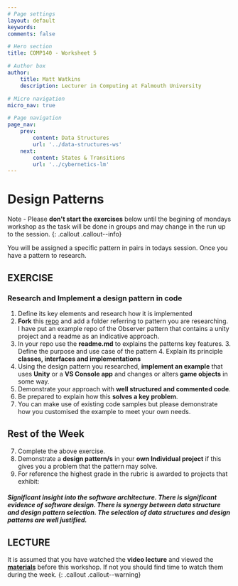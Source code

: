 ```yaml
---
# Page settings
layout: default
keywords:
comments: false

# Hero section
title: COMP140 - Worksheet 5

# Author box
author:
    title: Matt Watkins
    description: Lecturer in Computing at Falmouth University

# Micro navigation
micro_nav: true

# Page navigation
page_nav:
    prev:
        content: Data Structures
        url: '../data-structures-ws'
    next:
        content: States & Transitions
        url: '../cybernetics-lm'
---
```


# Design Patterns

Note - Please **don't start the exercises** below until the begining of mondays workshop as the task will be done in groups and may change in the run up to the session.
{: .callout .callout--info}

You will be assigned a specific pattern in pairs in todays session. Once you have a pattern to research.

## EXERCISE
### Research and Implement a design pattern in code

1. Define its key elements and research how it is implemented
2. **Fork** this [repo](https://github.falmouth.ac.uk/Matt-Watkins/COMP140-Design-Patterns) and add a folder referring to pattern you are researching. I have put an example repo of the Observer pattern that contains a unity project and a readme as an indicative approach.
3. In your repo use the **readme.md** to explains the patterns key features.
	3. Define the purpose and use case of the pattern
	4. Explain its principle **classes, interfaces and implementations**
4. Using the design pattern you researched, **implement an example** that uses **Unity**  or a **VS Console app** and changes or alters **game objects** in some way.
5. Demonstrate your approach with **well structured and commented code**.
6. Be prepared to explain how this **solves a key problem**.
7. You can make use of existing code samples but please demonstrate how you customised the example to meet your own needs.


## Rest of the Week

7. Complete the above exercise.
8. Demonstrate a **design pattern/s** in your **own Individual project** if this gives you a problem that the pattern may solve.
9. For reference the highest grade in the rubric is awarded to projects that exhibit:
##### *Significant insight into the software architecture. There is significant evidence of software design. There is synergy between data structure and design pattern selection.  The selection of data structures and design patterns are well justified.*


## LECTURE

It is assumed that you have watched the **video lecture** and viewed the [**materials**](design-patterns-lm) before this workshop. If not you should find time to watch them during the week. 
{: .callout .callout--warning}

<!--stackedit_data:
eyJoaXN0b3J5IjpbLTE4NjY5ODgxMzksMTk1NzM1ODY3OCwtMz
I4MzQwMjMsNTA5MzMxNDA1LC02NDc5NjIxODgsLTE4NjA3MTk2
OTQsLTEzNDA5NTg1NjIsLTU3NDc3MDcxOV19
-->